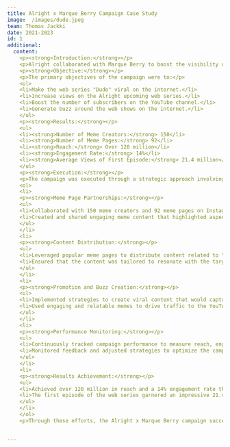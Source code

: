 ```yaml
---
title: Alright x Marque Berry Campaign Case Study
image:  /images/dude.jpeg
team: Thomas Jackki
date: 2021-2023
id: 1
additional:
  content: 
    <p><strong>Introduction:</strong></p>
    <p>Alright collaborated with Marque Berry to boost the visibility of their upcoming web series "Dude" and drive engagement with their YouTube channel. The partnership focused on leveraging popular meme pages and accounts on Instagram to create a buzz and increase interest in the show. The campaign successfully made the web series viral on the internet, leading to increased views and subscriber growth.</p>
    <p><strong>Objective:</strong></p>
    <p>The primary objectives of the campaign were to:</p>
    <ul>
    <li>Make the web series "Dude" viral on the internet.</li>
    <li>Increase views on the Alright upcoming web series.</li>
    <li>Boost the number of subscribers on the YouTube channel.</li>
    <li>Generate buzz around the web shows on the internet.</li>
    </ul>
    <p><strong>Results:</strong></p>
    <ul>
    <li><strong>Number of Meme Creators:</strong> 150</li>
    <li><strong>Number of Meme Pages:</strong> 92</li>
    <li><strong>Reach:</strong> Over 120 million</li>
    <li><strong>Engagement Rate:</strong> 14%</li>
    <li><strong>Average Views of First Episode:</strong> 21.4 million</li>
    </ul>
    <p><strong>Execution:</strong></p>
    <p>The campaign was executed through a strategic approach involving several key components:</p>
    <ol>
    <li>
    <p><strong>Meme Page Partnerships:</strong></p>
    <ul>
    <li>Collaborated with 150 meme creators and 92 meme pages on Instagram to generate buzz around the web series.</li>
    <li>Created and shared engaging meme content that highlighted aspects of the show and encouraged audience interaction.</li>
    </ul>
    </li>
    <li>
    <p><strong>Content Distribution:</strong></p>
    <ul>
    <li>Leveraged popular meme pages to distribute content related to "Dude," maximizing reach and engagement.</li>
    <li>Ensured that the content was tailored to resonate with the target audience and drive interest in the show.</li>
    </ul>
    </li>
    <li>
    <p><strong>Promotion and Buzz Creation:</strong></p>
    <ul>
    <li>Implemented strategies to create viral content that would capture the audience&rsquo;s attention and spark conversations about the web series.</li>
    <li>Used engaging and relatable memes to drive traffic to the YouTube channel and increase subscriber numbers.</li>
    </ul>
    </li>
    <li>
    <p><strong>Performance Monitoring:</strong></p>
    <ul>
    <li>Continuously tracked campaign performance to measure reach, engagement, and the number of views on the web series.</li>
    <li>Monitored feedback and adjusted strategies to optimize the campaign&rsquo;s effectiveness.</li>
    </ul>
    </li>
    <li>
    <p><strong>Results Achievement:</strong></p>
    <ul>
    <li>Achieved over 120 million in reach and a 14% engagement rate through the collaboration with meme creators and pages.</li>
    <li>The first episode of the web series garnered an impressive 21.4 million views, showcasing the campaign's success in driving interest and engagement.</li>
    </ul>
    </li>
    </ol>
    <p>Through these efforts, the Alright x Marque Berry campaign successfully made the web series "Dude" viral on the internet, increased views and subscriber numbers, and generated significant buzz around the show. The strategic use of meme creators and Instagram pages played a crucial role in achieving these results.</p>

    
---
```

